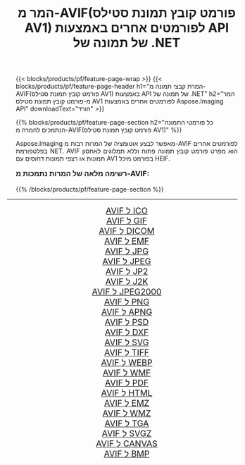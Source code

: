 ﻿---
title: המר מ-AVIF(פורמט קובץ תמונת סטילס AV1) לפורמטים אחרים באמצעות API של תמונה של .NET 
weight: 3920
url: /he/net/conversion/from/avif/ 
lang: he
langdirlevel: 2
locales: zh-hans,ja,it,ru,de,es,fr,nl,id,lt,pl,pt,vi,tr,ko,zh-hant,ar,hi,th,sv,cs,uk,he
description: באמצעות Aspose.Imaging תוכל להמיר בקלות מ- AVIF(פורמט קובץ תמונת סטילס AV1) לפורמט אחר
---

{{< blocks/products/pf/feature-page-wrap >}}
{{< blocks/products/pf/feature-page-header h1="המרת קבצי תמונה מ-AVIF(פורמט קובץ תמונת סטילס AV1) באמצעות API של תמונה של .NET" h2="המר מ-פורמט קובץ תמונת סטילס AV1 לפורמטים אחרים באמצעות Aspose.Imaging API" downloadText="הורד" >}}


{{% blocks/products/pf/feature-page-section  h2="כל פורמטי התמונה הנתמכים להמרה מ-AVIF(פורמט קובץ תמונת סטילס AV1)" %}}
<p align=justify>Aspose.Imaging מאפשר לבצע אוטומציה של המרות רבות מ-AVIF לפורמטים אחרים בפלטפורמת NET. AVIF הוא מפרט פורמט קובץ תמונה פתוח וללא תמלוגים לאחסון תמונות או רצפי תמונות דחוסים עם AV1 בפורמט מיכל HEIF.</p>
<h3 style="margin-top:16px;">
רשימה מלאה של המרות נתמכות מ-AVIF:
</h3>
{{% /blocks/products/pf/feature-page-section %}}
<div class="container-fluid productfamilypage bg-gray">
    <div class="convertypes bg-gray agp-content section">
        <div class="container">
		<hr style="margin-left:-20px;"/>
		<div class="row other-converters" style="gap: 10px;font-size: 19px;text-align:center;">
		    <div class='col-md-3 other-converter remove-lp remove-rp'><a href="/imaging/he/net/conversion/avif-to-ico/" style="padding:15px;">AVIF ל ICO</a></div><div class='col-md-3 other-converter remove-lp remove-rp'><a href="/imaging/he/net/conversion/avif-to-gif/" style="padding:15px;">AVIF ל GIF</a></div><div class='col-md-3 other-converter remove-lp remove-rp'><a href="/imaging/he/net/conversion/avif-to-dicom/" style="padding:15px;">AVIF ל DICOM</a></div><div class='col-md-3 other-converter remove-lp remove-rp'><a href="/imaging/he/net/conversion/avif-to-emf/" style="padding:15px;">AVIF ל EMF</a></div><div class='col-md-3 other-converter remove-lp remove-rp'><a href="/imaging/he/net/conversion/avif-to-jpg/" style="padding:15px;">AVIF ל JPG</a></div><div class='col-md-3 other-converter remove-lp remove-rp'><a href="/imaging/he/net/conversion/avif-to-jpeg/" style="padding:15px;">AVIF ל JPEG</a></div><div class='col-md-3 other-converter remove-lp remove-rp'><a href="/imaging/he/net/conversion/avif-to-jp2/" style="padding:15px;">AVIF ל JP2</a></div><div class='col-md-3 other-converter remove-lp remove-rp'><a href="/imaging/he/net/conversion/avif-to-j2k/" style="padding:15px;">AVIF ל J2K</a></div><div class='col-md-3 other-converter remove-lp remove-rp'><a href="/imaging/he/net/conversion/avif-to-jpeg2000/" style="padding:15px;">AVIF ל JPEG2000</a></div><div class='col-md-3 other-converter remove-lp remove-rp'><a href="/imaging/he/net/conversion/avif-to-png/" style="padding:15px;">AVIF ל PNG</a></div><div class='col-md-3 other-converter remove-lp remove-rp'><a href="/imaging/he/net/conversion/avif-to-apng/" style="padding:15px;">AVIF ל APNG</a></div><div class='col-md-3 other-converter remove-lp remove-rp'><a href="/imaging/he/net/conversion/avif-to-psd/" style="padding:15px;">AVIF ל PSD</a></div><div class='col-md-3 other-converter remove-lp remove-rp'><a href="/imaging/he/net/conversion/avif-to-dxf/" style="padding:15px;">AVIF ל DXF</a></div><div class='col-md-3 other-converter remove-lp remove-rp'><a href="/imaging/he/net/conversion/avif-to-svg/" style="padding:15px;">AVIF ל SVG</a></div><div class='col-md-3 other-converter remove-lp remove-rp'><a href="/imaging/he/net/conversion/avif-to-tiff/" style="padding:15px;">AVIF ל TIFF</a></div><div class='col-md-3 other-converter remove-lp remove-rp'><a href="/imaging/he/net/conversion/avif-to-webp/" style="padding:15px;">AVIF ל WEBP</a></div><div class='col-md-3 other-converter remove-lp remove-rp'><a href="/imaging/he/net/conversion/avif-to-wmf/" style="padding:15px;">AVIF ל WMF</a></div><div class='col-md-3 other-converter remove-lp remove-rp'><a href="/imaging/he/net/conversion/avif-to-pdf/" style="padding:15px;">AVIF ל PDF</a></div><div class='col-md-3 other-converter remove-lp remove-rp'><a href="/imaging/he/net/conversion/avif-to-html/" style="padding:15px;">AVIF ל HTML</a></div><div class='col-md-3 other-converter remove-lp remove-rp'><a href="/imaging/he/net/conversion/avif-to-emz/" style="padding:15px;">AVIF ל EMZ</a></div><div class='col-md-3 other-converter remove-lp remove-rp'><a href="/imaging/he/net/conversion/avif-to-wmz/" style="padding:15px;">AVIF ל WMZ</a></div><div class='col-md-3 other-converter remove-lp remove-rp'><a href="/imaging/he/net/conversion/avif-to-tga/" style="padding:15px;">AVIF ל TGA</a></div><div class='col-md-3 other-converter remove-lp remove-rp'><a href="/imaging/he/net/conversion/avif-to-svgz/" style="padding:15px;">AVIF ל SVGZ</a></div><div class='col-md-3 other-converter remove-lp remove-rp'><a href="/imaging/he/net/conversion/avif-to-canvas/" style="padding:15px;">AVIF ל CANVAS</a></div><div class='col-md-3 other-converter remove-lp remove-rp'><a href="/imaging/he/net/conversion/avif-to-bmp/" style="padding:15px;">AVIF ל BMP</a></div>
                </div>
        </div>
    </div>
</div>
<br/>

